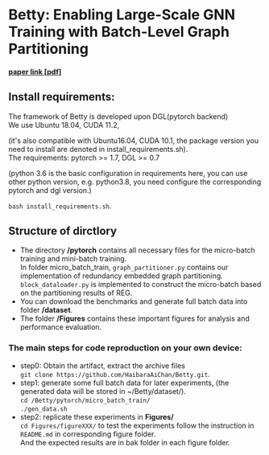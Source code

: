 # Betty: Enabling Large-Scale GNN Training with Batch-Level Graph Partitioning 
#### [paper link [pdf]](https://dl.acm.org/doi/pdf/10.1145/3575693.3575725)



## Install requirements:
 The framework of Betty is developed upon DGL(pytorch backend)  
 We use Ubuntu 18.04, CUDA 11.2,   
   
 (it's also compatible with Ubuntu16.04, CUDA 10.1, the package version you need to install are denoted in install_requirements.sh).  
 The requirements:  pytorch >= 1.7, DGL >= 0.7  
 
 (python 3.6 is the basic configuration in requirements here, you can use other python version, e.g. python3.8, you need configure the corresponding pytorch and dgl version.)  

`bash install_requirements.sh`. 


## Structure of dirctlory  
- The directory **/pytorch** contains all necessary files for the micro-batch training and mini-batch training.   
In folder micro_batch_train, `graph_partitioner.py` contains our implementation of redundancy embedded graph partitioning.
`block_dataloader.py` is implemented to construct the micro-batch based on the partitioning results of REG.  
- You can download the benchmarks and generate full batch data into folder **/dataset**.  
- The folder **/Figures** contains these important figures for analysis and performance evaluation.


### The main steps for code reproduction on your own device:  
- step0: Obtain the artifact, extract the archive files     
    `git clone https://github.com/HaibaraAiChan/Betty.git`. 
- step1: generate some full batch data for later experiments, (the generated data will be stored in ~/Betty/dataset/).  
    `cd /Betty/pytorch/micro_batch_train/`    
   `./gen_data.sh`    
- step2: replicate these experiments in **Figures/**    
    `cd Figures/figureXXX/` to test the experiments follow the instruction in `README.md` in corresponding figure folder.    
    And the expected results are in bak folder in each figure folder.    
   






